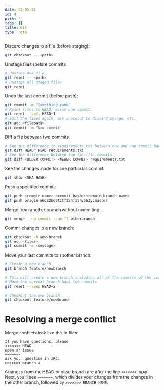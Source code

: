 ```yaml
---
date: 02-05-21
id: 4
path: ''
tags: []
title: Git
type: note
---
```


Discard changes to a file (before staging):

```bash
git checkout -- <path>
```

Unstage files (before commit):

```bash
# Unstage one file
git reset -- <path>
# Unstage all staged files
git reset
```

Undo the last commit (before push):

```bash
git commit -m "Something dumb"
# Reset files to HEAD, minus one commit:
git reset --soft HEAD~1
# Edit the files again, use checkout to discard change, etc.
git add <filepath>
git commit -m "New commit"
```

Diff a file between two commits

```bash
# See the difference in requirements.txt between now and one commit back:
git diff HEAD^ HEAD requirements.txt
# See the difference between two specific commits:
git diff <OLDER COMMIT> <NEWER COMMIT> requirements.txt
```

See the changes made for one particular commit:
```bash
git show <SHA HASH>
```

Push a specified commit:

```bash
git push <remote name> <commit hash>:<remote branch name>
git push origin 66d22b62t2tf354f354y563y:master
```

Merge from another branch without commiting:

```bash
git merge --no-commit --no-ff otherbranch
```

Commit changes to a new branch:

```bash
git checkout -b new-branch
git add <files>
git commit -m <message> 
```

Move your last commits to another branch:

```bash
# Create a new branch
git branch feature/newbranch

# This will create a new branch including all of the commits of the current branch.
# Move the current branch back two commits
git reset --keep HEAD~2

# Checkout the new branch
git checkout feature/newbranch
```

# Resolving a merge conflict

Merge conflicts look like this in files:
```
If you have questions, please
<<<<<<< HEAD
open an issue
=======
ask your question in IRC.
>>>>>>> branch-a
```

 Changes from the HEAD or base branch are after the line `<<<<<<< HEAD`. Next, you'll see `=======`, which divides your changes from the changes in the other branch, followed by `>>>>>>> BRANCH-NAME`.